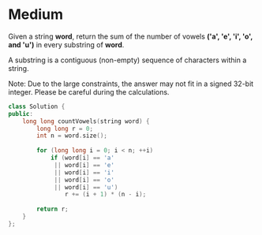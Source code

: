 # Medium

Given a string **word**, return the sum of the number of vowels **('a', 'e', 'i', 'o', and 'u')** in every substring of **word**.

A substring is a contiguous (non-empty) sequence of characters within a string.

Note: Due to the large constraints, the answer may not fit in a signed 32-bit integer. Please be careful during the calculations.

```cpp
class Solution {
public:
    long long countVowels(string word) {
        long long r = 0;
        int n = word.size();
        
        for (long long i = 0; i < n; ++i)
            if (word[i] == 'a' 
             || word[i] == 'e' 
             || word[i] == 'i' 
             || word[i] == 'o' 
             || word[i] == 'u')
                r += (i + 1) * (n - i);
        
        return r;
    }
};
```
